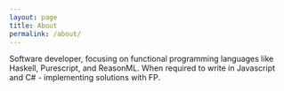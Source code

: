 ```yaml
---
layout: page
title: About
permalink: /about/
---
```


Software developer, focusing on functional programming languages like Haskell, Purescript, and ReasonML. When required to write in Javascript and C# - implementing solutions with FP.
